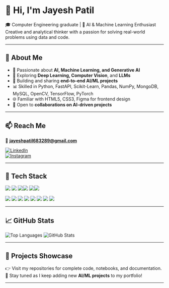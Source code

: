 # 👋 Hi, I'm Jayesh Patil

🎓 Computer Engineering graduate | 🤖 AI & Machine Learning Enthusiast  
Creative and analytical thinker with a passion for solving real-world problems using data and code.

---

## 🧠 About Me
 
- 🌟 Passionate about **AI, Machine Learning, and Generative AI**
- 🔬 Exploring **Deep Learning, Computer Vision**, and **LLMs**
- 🚀 Building and sharing **end-to-end AI/ML projects**
- 📊 Skilled in Python, FastAPI, Scikit-Learn, Pandas, NumPy, MongoDB, MySQL, OpenCV, TensorFlow, PyTorch
- 🌐 Familiar with HTML5, CSS3, Figma for frontend design
- 🤝 Open to **collaborations on AI-driven projects**

---

## 📫 Reach Me
📧 **jayeshpatil683289@gmail.com** 

[![LinkedIn](https://img.shields.io/badge/LinkedIn-blue?style=flat&logo=linkedin&logoColor=white)](https://www.linkedin.com/in/jayesh-patil46/)  
[![Instagram](https://img.shields.io/badge/Instagram-E4405F?style=flat&logo=instagram&logoColor=white)](https://www.instagram.com/_jayesh__patil___/)

---

## 🧰 Tech Stack
<img src="https://img.shields.io/badge/-HTML5-orange?logo=html5&logoColor=white" /> <img src="https://img.shields.io/badge/-CSS3-blue?logo=css3&logoColor=white" />
<img src="https://img.shields.io/badge/-C-blue?logo=c&logoColor=white" /><img src="https://img.shields.io/badge/-Figma-f24e1e?logo=figma&logoColor=white" />
<img src="https://img.shields.io/badge/-Python-3776AB?logo=python&logoColor=white" /><img src="https://img.shields.io/badge/-FastAPI-009688?logo=fastapi&logoColor=white" />



<img src="https://img.shields.io/badge/-MongoDB-4DB33D?logo=mongodb&logoColor=white" />
<img src="https://img.shields.io/badge/-MySQL-4479A1?logo=mysql&logoColor=white" />
<img src="https://img.shields.io/badge/-OpenCV-5C3EE8?logo=opencv&logoColor=white" />
<img src="https://img.shields.io/badge/-TensorFlow-FF6F00?logo=tensorflow&logoColor=white" />
<img src="https://img.shields.io/badge/-Jupyter-F37626?logo=jupyter&logoColor=white" />
<img src="https://img.shields.io/badge/-NumPy-013243?logo=numpy&logoColor=white" />
<img src="https://img.shields.io/badge/-PyCharm-000000?logo=pycharm&logoColor=white" />
<img src="https://img.shields.io/badge/-PyTorch-EE4C2C?logo=pytorch&logoColor=white" />

---

## 📈 GitHub Stats
![Top Languages](https://github-readme-stats.vercel.app/api/top-langs/?username=Darkvally46&layout=compact&langs_count=8)
![GitHub Stats](https://github-readme-stats.vercel.app/api?username=Darkvally46&show_icons=true&theme=radical)

---



## 🧪 Projects Showcase  
👉 Visit my repositories for complete code, notebooks, and documentation.  
📌 Stay tuned as I keep adding new **AI/ML projects** to my portfolio!

---

